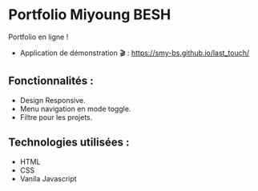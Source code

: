 # Portfolio Miyoung BESH

Portfolio en ligne !

* Application de démonstration 🎬 : https://smy-bs.github.io/last_touch/

## Fonctionnalités :
* Design Responsive. 
* Menu navigation en mode toggle.
* Filtre pour les projets.

## Technologies utilisées :
* HTML
* CSS
* Vanila Javascript